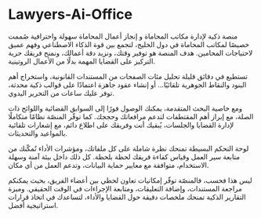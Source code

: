 # Lawyers-Ai-Office
منصة ذكية لإدارة مكاتب المحاماة و إنجاز أعمال المحاماة سهولة واحترافية
صُممت خصيصًا لمكاتب المحاماة في دول الخليج، لتجمع بين قوة الذكاء الاصطناعي وفهم عميق لاحتياجات المحامين.
هدف المنصة هو توفير وقتك، ونزيد دقة أعمالك، ونمنح فريقك حرية التركيز على القضايا المهمة بدلًا من الأعمال الروتينية.

 تستطيع في دقائق قليلة تحليل مئات الصفحات من المستندات القانونية، واستخراج أهم البنود والنقاط الجوهرية تلقائيًا…
أو إنشاء عقود جاهزة اعتمادًا على قوالب ذكية محدثة، توفر عليك ساعات من التحرير اليدوي.

ومع خاصية البحث المتقدمة، يمكنك الوصول فورًا إلى السوابق القضائية واللوائح ذات الصلة، مع إبراز أهم المقتطفات لتدعم مرافعاتك وحججك.
كما توفّر المنصّة نظامًا متكاملًا لإدارة القضايا والجلسات، يُبقيك أنت وفريقك على اطلاع دائم، مع إشعارات تلقائية بالمواعيد والتحديثات.

لوحة التحكم البسيطة تمنحك نظرة شاملة على كل ملفاتك، ومؤشرات الأداء تُمكّنك من متابعة سير العمل وقياس كفاءة فريقك لحظة بلحظة.
كل ذلك داخل بيئة آمنة وسهلة الاستخدام، متوافقة مع معايير حماية البيانات، وتدعم العمل من أي مكان.

ليس هذا فحسب، فالمنصّة توفّر إمكانيات تعاون لحظي بين أعضاء الفريق، بحيث يمكنكم مراجعة المستندات، وإضافة التعليقات، ومتابعة الإجراءات في الوقت الحقيقي.
وميزة التقارير الذكية تمنحك ملخصات دقيقة حول القضايا والأداء، لتساعدك في اتخاذ قرارات استراتيجية أفضل.


